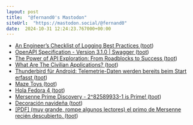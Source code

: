 ```yaml
---
layout: post
title:  "@fernand0's Mastodon"
siteUrl:  "https://mastodon.social/@fernand0"
date:  2024-10-31 12:24:23.767000+00:00
---
```

*  [An Engineer’s Checklist of Logging Best Practices ](https://www.honeycomb.io/blog/engineers-checklist-logging-best-practice) ([toot](https://mastodon.social/@fernand0/113402017465121166))
*  [OpenAPI Specification - Version 3.1.0 \| Swagger ](https://swagger.io/specification) ([toot](https://mastodon.social/@fernand0/113401768513630603))
*  [The Power of API Exploration: From Roadblocks to Success ](https://swagger.io/blog/api-exploration-roadblocks-success) ([toot](https://mastodon.social/@fernand0/113401471947502838))
*  [What Are The Civilian Applications? ](https://interconnected.org/home/2024/10/24/sou) ([toot](https://mastodon.social/@fernand0/113401232994301363))
*  [Thunderbird für Android: Telemetrie-Daten werden bereits beim Start erfasst ](https://www.kuketz-blog.de/thunderbird-fuer-android-telemetrie-daten-werden-bereits-beim-start-erfasst) ([toot](https://mastodon.social/@fernand0/113400414030600881))
*  [Maze Toys ](https://maze.toys) ([toot](https://mastodon.social/@fernand0/113399643155085109))
*  [Hola Fedora 4 ](https://mastodon.social/@fernand0/113397976188007865) ([toot](https://mastodon.social/@fernand0/113397976188007865))
*  [Mersenne Prime Discovery - 2^82589933-1 is Prime! ](https://www.mersenne.org/primes/?press=M8258993) ([toot](https://mastodon.social/@fernand0/113397743258473536))
*  [Decoración navideña ](https://www.flickr.com/photos/fernand0/54079049257) ([toot](https://mastodon.social/@fernand0/113397610898177697))
*  [[PDF] (muy grande, rompe algunos lectores) el primo de Mersenne recién descubierto.   ](https://www.maths.tcd.ie/~dwmalone/bigprimeOct2024.pdf) ([toot](https://mastodon.social/@fernand0/113397536086981019))
